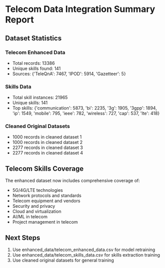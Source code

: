 
# Telecom Data Integration Summary Report

## Dataset Statistics

### Telecom Enhanced Data
- Total records: 13386
- Unique skills found: 141
- Sources: {'TeleQnA': 7467, 'IPOD': 5914, 'Gazetteer': 5}

### Skills Data
- Total skill instances: 21965
- Unique skills: 141
- Top skills: {'communication': 5873, 'bi': 2235, '3g': 1905, '3gpp': 1894, 'ip': 1549, 'mobile': 795, 'ieee': 782, 'wireless': 727, 'cap': 537, 'lte': 418}

### Cleaned Original Datasets
- 1000 records in cleaned dataset 1
- 1000 records in cleaned dataset 2
- 2277 records in cleaned dataset 3
- 2277 records in cleaned dataset 4

## Telecom Skills Coverage
The enhanced dataset now includes comprehensive coverage of:
- 5G/4G/LTE technologies
- Network protocols and standards
- Telecom equipment and vendors
- Security and privacy
- Cloud and virtualization
- AI/ML in telecom
- Project management in telecom

## Next Steps
1. Use enhanced_data/telecom_enhanced_data.csv for model retraining
2. Use enhanced_data/telecom_skills_data.csv for skills extraction training
3. Use cleaned original datasets for general training
